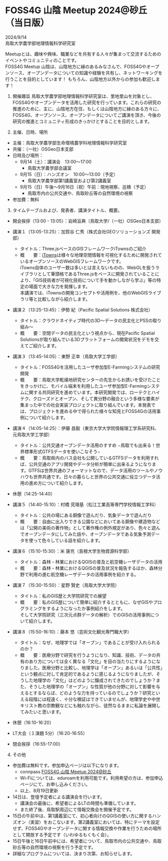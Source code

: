 # FOSS4G 山陰 Meetup 2024@砂丘　（当日版）

2024/9/14  
鳥取大学農学部地理情報科学研究室

Meetupとは、趣味や興味、職業などを共有する人々が集まって交流するためのイベントやコミュニティのことです。  
FOSS4G Meetup 山陰は、山陰地方に縁のあるみなさんで、FOSS4Gやオープンソース、オープンデータについての知識や経験を共有し、ネットワーキングを行うことを目的としています！ もちろん、山陰地方以外からの参加も歓迎します！  

1. 開催趣旨
鳥取大学農学部地理情報科学研究室は、里地里山を対象とし、FOSS4Gやオープンデータを活用した研究を行っています。これらの研究の推進のために、主に、山陰地方在住、もしくは山陰地方に縁のある方々に、FOSS4G、オープンソース、オープンデータについてご講演を頂き、今後の研究の推進とコミュニティ形成のきっかけとすることを目的とします。

2. 主催、日時、場所
- 主催：鳥取大学農学部生命環境農学科地理情報科学研究室
- 共催：（一社）OSGeo日本支部
- 日時及び場所：
    - 9月14（土）：講演会　13:00〜17:00
        - 鳥取大学農学部会議室
    - 9月15（日）：ハンズオン　10:00〜13:00（予定）
        - 鳥取大学農学部第1講義室および第2講義室
    - 9月15（日）午後〜9月16日（祝）午前：現地視察、巡検（予定）
        - 鳥取市内の公共交通や、鳥取砂丘等の自然環境の視察
- 参加費：無料

3. タイムテーブルおよび、発表者、講演タイトル、概要。
- 開会挨拶（13:00 - 13:05）：岩崎亘典（鳥取大学/（一社）OSGeo日本支部）

- 講演１（13:05-13:25）：加賀谷 仁秀（株式会社GEOソリューションズ 開発部）
  - タイトル：Three.jsベースのGISフレームワークiTownsのご紹介
  - 概　　要：[iTowns](https://www.itowns-project.org/)は様々な地理空間情報を可視化するために開発されているオープンソースのWebGISフレームワークです。  
iTowns自体のユーザー数は多いとは言えないものの、WebGLを扱うライブラリとして筆頭格であるThree.jsをベースに開発されていることにより、「GIS技術者が可視化技術について手を動かしながら学ぶ」等の特定の場面で大きな力を発揮します。  
本講演では、iTownsの開発コンセプトや活用例を、他のWebGISライブラリ等と比較しながら紹介します。

- 講演２（13:25-13:45）：伊勢 紀（Pacific Spatial Solutions 株式会社）
  - タイトル：クラウドネイティブ時代の3D〜データの民主化とPSSの取り組み〜
  - 概　　要：空間データの民主化という視点から、現在Pacific Spatial Solutionsが取り組んでいる3Dプラットフォームの開発状況をデモを交えてご紹介します。

- 講演３（13:45-14:05）：東野 正幸（鳥取大学工学部）
  - タイトル：FOSS4Gを活用したユーザ参加型E-Farmingシステムの研究開発
  - 概　　要：鳥取大学乾燥地研究センターの先生からお誘いを受けたことをきっかけに、モバイル端末を利用したユーザ参加型E-Farmingシステムに関する共同研究を進めています。本研究開発では、ローテクとハイテク、クローズドとオープン、そして異分野の融合という多様な要素が集まった中での社会実装プロジェクトに取り組んでいます。本発表では、プロジェクトを進める中で得られた様々な知見とFOSS4Gの活用事例について紹介します。

- 講演４（14:05-14:25）：伊藤 昌毅（東京大学大学院情報理工学系研究科、元鳥取大学工学部）
  - タイトル：公共交通オープンデータ活用のすすめ −鳥取でも出来る！世界標準形式GTFSデータを使いこなそう−
  - 概　　要：鳥取県内のバス会社も公開しているGTFSデータを利用すれば、公共交通のアプリ開発やデータ分析が簡単に出来るようになります。GTFSは世界共通のフォーマットなので、データ活用のツールやノウハウも世界共通です。日々の暮らしと世界の公共交通に役立つデータ活用の進め方について紹介します。

- 休憩（14:25-14:40）

- 講演５（14:40-15:10）：村橋 究理基（松江工業高等専門学校情報工学科）
  - タイトル：公共の場にある銅像で遊んだり、気象データで遊んだり
  - 概　　要：自由に出入りできる公園などにおいてある銅像や建造物などは「公開の美術の著作物」として著作権の例外規定があり、色々と遊んでオープンデータにしてみた話や、オープンデータである気象予測データを使って色々している話を紹介します。

- 講演６（15:10-15:30）：米 康充（島根大学生物資源科学部）
  - タイトル：森林・林業におけるQGISの普及と航空機レーザデータの活用
  - 概　　要：森林・林業におけるQGISの普及状況を報告するほか、森林分野で利用の進む航空機レーザデータの活用事例を紹介する。

- 講演７（15:30-15:50）：星野 賢史（鳥取大学大学院）
  - タイトル：私のGIS歴と大学院研究での展望
  - 概　　要：私のGIS歴について簡単に紹介するとともに、なぜGISやプログラミングをするようになったか事例紹介をします。  
そして大学院研究（三次元点群データの解析）でのGISの活用事例について紹介します。

- 講演８（15:50-16:10）：藤本 悠（芸術文化観光専門職大学）
  - タイトル：なぜ、地理学では「オープン」であることが受け入れられるのか？
  - 概　　要：医療分野で研究を行うようになり、知識、技術、データの共有のあり方については全く異なる「文化」を目の当たりにするようになりました。医療分野と比較し、地理学は「オープン」あるいは「公共性」という観点に対して肯定的であるように感じるようになりましたが、そうした地理学の「文化」はどのように醸成されてきたのでしょうか？また、そうした地理学の「オープン」な性質が他の分野に対して影響を与えるとするならば、どのような力を持っているのでしょうか？研究といえる段階には程遠く、十分な検証はできていませんが、地理学史や中世キリスト教の宗教観などにも触れながら、徒然なるままに私論を展開してみたいと思います。

- 休憩（16:10-16:20）

- LT大会（１演題 5分）（16:20-16:55）

- 閉会挨拶（16:55-17:00）

4. その他
- 参加費は無料です。参加申込ページは以下になります。
    - connpass [FOSS4G 山陰 Meetup 2024@砂丘](https://osgeojp.connpass.com/event/328184/)
    - Wi-Fiについては、eduroamを利用可能です。利用希望の方は、参加申込ページにて、お申し込みください。
    - 以上、8月19日更新
- 14日は、登壇予定者による講演会を行います。
    - 講演会の最後に、希望者によるLTの時間も準備しています。
    - また終了後、鳥取駅周辺にて情報交換会を開催予定です。
- 15日の午前中は、第1講義室にて、初心者向けのQGISの使い方に関するハンズオン（実習）をおこないます。第2講義室においては、特にテーマを設定せず、FOSS4Gやオープンデータに関する情報交換や作業を行うための場所として開放する予定です（いわゆるもくもく会）。
- 15日午後と16日午前中には、希望者について、鳥取市内の公共交通や、鳥取砂丘等の自然環境の視察を行う予定です。
- 詳細なプログラムについては、決まり次第、お知らせします。
